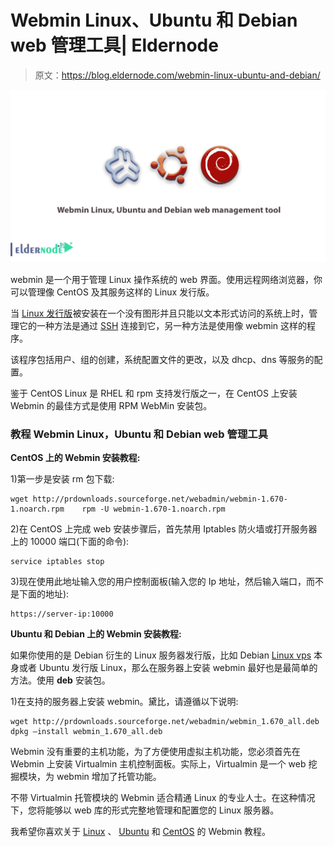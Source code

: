 # Webmin Linux、Ubuntu 和 Debian web 管理工具| Eldernode

> 原文：<https://blog.eldernode.com/webmin-linux-ubuntu-and-debian/>

![Webmin Linux, Ubuntu and Debian web management tool](img/f827abda842538ce9456fbadbc780bfb.png)

webmin 是一个用于管理 Linux 操作系统的 web 界面。使用远程网络浏览器，你可以管理像 CentOS 及其服务这样的 Linux 发行版。

当 [Linux 发行版](https://eldernode.com/tag/linux-distribution/)被安装在一个没有图形并且只能以文本形式访问的系统上时，管理它的一种方法是通过 [SSH](https://eldernode.com/tag/connect-to-ssh-with-putty/) 连接到它，另一种方法是使用像 webmin 这样的程序。

该程序包括用户、组的创建，系统配置文件的更改，以及 dhcp、dns 等服务的配置。

鉴于 CentOS Linux 是 RHEL 和 rpm 支持发行版之一，在 CentOS 上安装 Webmin 的最佳方式是使用 RPM WebMin 安装包。

### 教程 Webmin Linux，Ubuntu 和 Debian web 管理工具

**CentOS 上的 Webmin 安装教程:**

1)第一步是安装 rm 包下载:

```
wget http://prdownloads.sourceforge.net/webadmin/webmin-1.670-1.noarch.rpm    rpm -U webmin-1.670-1.noarch.rpm 
```

2)在 CentOS 上完成 web 安装步骤后，首先禁用 Iptables 防火墙或打开服务器上的 10000 端口(下面的命令):

```
service iptables stop 
```

3)现在使用此地址输入您的用户控制面板(输入您的 Ip 地址，然后输入端口，而不是下面的地址):

```
https://server-ip:10000 
```

**Ubuntu 和 Debian 上的 Webmin 安装教程:**

如果你使用的是 Debian 衍生的 Linux 服务器发行版，比如 Debian [Linux vps](https://eldernode.com/linux-vps/) 本身或者 Ubuntu 发行版 Linux，那么在服务器上安装 webmin 最好也是最简单的方法。使用 **deb** 安装包。

1)在支持的服务器上安装 webmin。黛比，请遵循以下说明:

```
wget http://prdownloads.sourceforge.net/webadmin/webmin_1.670_all.deb dpkg –install webmin_1.670_all.deb 
```

Webmin 没有重要的主机功能，为了方便使用虚拟主机功能，您必须首先在 Webmin 上安装 Virtualmin 主机控制面板。实际上，Virtualmin 是一个 web 挖掘模块，为 webmin 增加了托管功能。

不带 Virtualmin 托管模块的 Webmin 适合精通 Linux 的专业人士。在这种情况下，您将能够以 web 库的形式完整地管理和配置您的 Linux 服务器。

我希望你喜欢关于 [Linux](https://eldernode.com/linux-vps/) 、 [Ubuntu](https://eldernode.com/ubuntu-vps/) 和 [CentOS](https://eldernode.com/centos-vps/) 的 Webmin 教程。